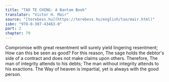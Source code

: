 ```yaml
---
title: "TAO TE CHING: A Bantam Book"
translator: "Victor H. Mair"
source: "[terebess.hu](https://terebess.hu/english/tao/mair.html)"
isbn: "978-0-307-43463-0"
part: 2
chapter: 79
---
```

Compromise with great resentment will surely yield lingering resentment;
How can this be seen as good?
For this reason,
The sage holds the debtor's side of a contract and does not make claims upon others.
Therefore,
The man of integrity attends to his debts;
The man without integrity attends to his exactions.
The Way of heaven is impartial, yet is always with the good person.